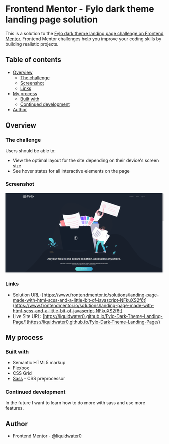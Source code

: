# Frontend Mentor - Fylo dark theme landing page solution

This is a solution to the [Fylo dark theme landing page challenge on Frontend Mentor](https://www.frontendmentor.io/challenges/fylo-dark-theme-landing-page-5ca5f2d21e82137ec91a50fd). Frontend Mentor challenges help you improve your coding skills by building realistic projects. 

## Table of contents

- [Overview](#overview)
  - [The challenge](#the-challenge)
  - [Screenshot](#screenshot)
  - [Links](#links)
- [My process](#my-process)
  - [Built with](#built-with)
  - [Continued development](#continued-development)
- [Author](#author)

## Overview

### The challenge

Users should be able to:

- View the optimal layout for the site depending on their device's screen size
- See hover states for all interactive elements on the page

### Screenshot

![](screenshot.png)

### Links

- Solution URL: [https://www.frontendmentor.io/solutions/landing-page-made-with-html-scss-and-a-little-bit-of-javascript-NFkuXS2f6t](https://www.frontendmentor.io/solutions/landing-page-made-with-html-scss-and-a-little-bit-of-javascript-NFkuXS2f6t)
- Live Site URL: [https://liquidwater0.github.io/Fylo-Dark-Theme-Landing-Page/](https://liquidwater0.github.io/Fylo-Dark-Theme-Landing-Page/)

## My process

### Built with

- Semantic HTML5 markup
- Flexbox
- CSS Grid
- [Sass](https://sass-lang.com/) - CSS preprocessor

### Continued development

In the future I want to learn how to do more with sass and use more features.

## Author

- Frontend Mentor - [@liquidwater0](https://www.frontendmentor.io/profile/liquidwater0)
